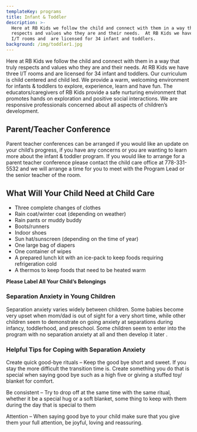 ```yaml
---
templateKey: programs
title: Infant & Toddler
description: >-
  Here at RB Kids we follow the child and connect with them in a way that truly
  respects and values who they are and their needs.  At RB Kids we have three
  I/T rooms and  are licensed for 34 infant and toddlers.
background: /img/toddler1.jpg
---
```

Here at RB Kids we follow the child and connect with them in a way that truly respects and values who they are and their needs.  At RB Kids we have three I/T rooms and  are licensed for 34 infant and toddlers. Our curriculum is child centered and child led. We provide a warm, welcoming environment for infants & toddlers to explore, experience, learn and have fun.  The educators/caregivers of RB Kids provide a safe nurturing  environment that promotes  hands on exploration and positive social interactions.  We are responsive professionals concerned about all aspects of children’s development.

## Parent/Teacher Conference

Parent teacher conferences can be arranged if you would like an update on your child’s progress, if you have any concerns or you are wanting to learn more about the infant & toddler program. If you would like to arrange for a parent teacher conference please contact the child care office at  778-331-5532    and we will arrange a time for you to meet with the Program Lead or the senior teacher of the room.

## What Will Your Child Need at Child Care

* Three complete changes of clothes
* Rain coat/winter coat (depending on weather)
* Rain pants or muddy buddy
* Boots/runners
* Indoor shoes
* Sun hat/sunscreen (depending on the time of year)
* One  large bag of diapers
* One container of wipes
* A prepared lunch kit with an ice-pack to keep foods requiring refrigeration cold
* A thermos to keep foods that need to be heated warm

**Please Label All Your Child’s Belongings**

### Separation Anxiety in Young Children

Separation anxiety varies widely between children. Some babies become very upset when mom/dad is out of sight for a very short time, while other children seem to demonstrate on going anxiety at separations during infancy, toddlerhood, and preschool.  Some children seem to enter into the program with no separation anxiety at all and then develop it later .

### Helpful  Tips for Coping with Separation Anxiety

Create quick good-bye rituals – Keep the good bye short and sweet. If you stay the more difficult the transition time is. Create something you do that is special when saying good bye such as a high five or giving a stuffed toy/ blanket for comfort.

Be consistent – Try to drop off at the same time with the same ritual, whether it be a special hug or a soft blanket, some thing to keep with them during the day that is special to them

Attention – When saying good bye to your child make sure that you give them your full attention, be joyful, loving and reassuring.
